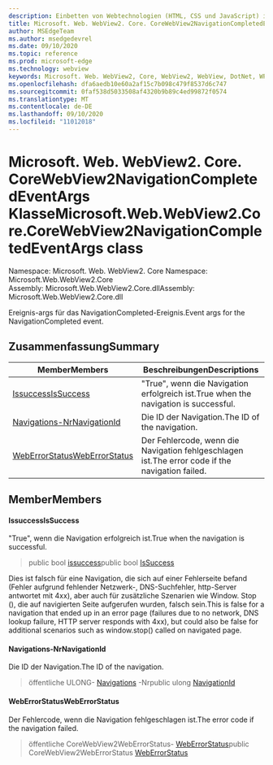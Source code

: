 ```yaml
---
description: Einbetten von Webtechnologien (HTML, CSS und JavaScript) in ihre systemeigenen Anwendungen mit dem Microsoft Edge WebView2-Steuerelement
title: Microsoft. Web. WebView2. Core. CoreWebView2NavigationCompletedEventArgs
author: MSEdgeTeam
ms.author: msedgedevrel
ms.date: 09/10/2020
ms.topic: reference
ms.prod: microsoft-edge
ms.technology: webview
keywords: Microsoft. Web. WebView2, Core, WebView2, WebView, DotNet, WPF, WinForms, APP, Edge, CoreWebView2, CoreWebView2Controller, Browser Control, Edge HTML, Microsoft. Web. WebView2. Core. CoreWebView2NavigationCompletedEventArgs
ms.openlocfilehash: dfa6aedb10e60a2af15c7b098c479f8537d6c747
ms.sourcegitcommit: 0faf538d5033508af4320b9b89c4ed99872f0574
ms.translationtype: MT
ms.contentlocale: de-DE
ms.lasthandoff: 09/10/2020
ms.locfileid: "11012018"
---
```

# <span data-ttu-id="85fb9-104">Microsoft. Web. WebView2. Core. CoreWebView2NavigationCompletedEventArgs Klasse</span><span class="sxs-lookup"><span data-stu-id="85fb9-104">Microsoft.Web.WebView2.Core.CoreWebView2NavigationCompletedEventArgs class</span></span> 

<span data-ttu-id="85fb9-105">Namespace: Microsoft. Web. WebView2. Core </span><span class="sxs-lookup"><span data-stu-id="85fb9-105">Namespace: Microsoft.Web.WebView2.Core</span></span>\
<span data-ttu-id="85fb9-106">Assembly: Microsoft.Web.WebView2.Core.dll</span><span class="sxs-lookup"><span data-stu-id="85fb9-106">Assembly: Microsoft.Web.WebView2.Core.dll</span></span>

<span data-ttu-id="85fb9-107">Ereignis-args für das NavigationCompleted-Ereignis.</span><span class="sxs-lookup"><span data-stu-id="85fb9-107">Event args for the NavigationCompleted event.</span></span>

## <span data-ttu-id="85fb9-108">Zusammenfassung</span><span class="sxs-lookup"><span data-stu-id="85fb9-108">Summary</span></span>

 <span data-ttu-id="85fb9-109">Member</span><span class="sxs-lookup"><span data-stu-id="85fb9-109">Members</span></span>                        | <span data-ttu-id="85fb9-110">Beschreibungen</span><span class="sxs-lookup"><span data-stu-id="85fb9-110">Descriptions</span></span>
--------------------------------|---------------------------------------------
[<span data-ttu-id="85fb9-111">Issuccess</span><span class="sxs-lookup"><span data-stu-id="85fb9-111">IsSuccess</span></span>](#issuccess) | <span data-ttu-id="85fb9-112">"True", wenn die Navigation erfolgreich ist.</span><span class="sxs-lookup"><span data-stu-id="85fb9-112">True when the navigation is successful.</span></span>
[<span data-ttu-id="85fb9-113">Navigations-Nr</span><span class="sxs-lookup"><span data-stu-id="85fb9-113">NavigationId</span></span>](#navigationid) | <span data-ttu-id="85fb9-114">Die ID der Navigation.</span><span class="sxs-lookup"><span data-stu-id="85fb9-114">The ID of the navigation.</span></span>
[<span data-ttu-id="85fb9-115">WebErrorStatus</span><span class="sxs-lookup"><span data-stu-id="85fb9-115">WebErrorStatus</span></span>](#weberrorstatus) | <span data-ttu-id="85fb9-116">Der Fehlercode, wenn die Navigation fehlgeschlagen ist.</span><span class="sxs-lookup"><span data-stu-id="85fb9-116">The error code if the navigation failed.</span></span>

## <span data-ttu-id="85fb9-117">Member</span><span class="sxs-lookup"><span data-stu-id="85fb9-117">Members</span></span>

#### <span data-ttu-id="85fb9-118">Issuccess</span><span class="sxs-lookup"><span data-stu-id="85fb9-118">IsSuccess</span></span> 

<span data-ttu-id="85fb9-119">"True", wenn die Navigation erfolgreich ist.</span><span class="sxs-lookup"><span data-stu-id="85fb9-119">True when the navigation is successful.</span></span>

> <span data-ttu-id="85fb9-120">public bool [issuccess](#issuccess)</span><span class="sxs-lookup"><span data-stu-id="85fb9-120">public bool [IsSuccess](#issuccess)</span></span>

<span data-ttu-id="85fb9-121">Dies ist falsch für eine Navigation, die sich auf einer Fehlerseite befand (Fehler aufgrund fehlender Netzwerk-, DNS-Suchfehler, http-Server antwortet mit 4xx), aber auch für zusätzliche Szenarien wie Window. Stop (), die auf navigierten Seite aufgerufen wurden, falsch sein.</span><span class="sxs-lookup"><span data-stu-id="85fb9-121">This is false for a navigation that ended up in an error page (failures due to no network, DNS lookup failure, HTTP server responds with 4xx), but could also be false for additional scenarios such as window.stop() called on navigated page.</span></span>

#### <span data-ttu-id="85fb9-122">Navigations-Nr</span><span class="sxs-lookup"><span data-stu-id="85fb9-122">NavigationId</span></span> 

<span data-ttu-id="85fb9-123">Die ID der Navigation.</span><span class="sxs-lookup"><span data-stu-id="85fb9-123">The ID of the navigation.</span></span>

> <span data-ttu-id="85fb9-124">öffentliche ULONG- [Navigations](#navigationid) -Nr</span><span class="sxs-lookup"><span data-stu-id="85fb9-124">public ulong [NavigationId](#navigationid)</span></span>

#### <span data-ttu-id="85fb9-125">WebErrorStatus</span><span class="sxs-lookup"><span data-stu-id="85fb9-125">WebErrorStatus</span></span> 

<span data-ttu-id="85fb9-126">Der Fehlercode, wenn die Navigation fehlgeschlagen ist.</span><span class="sxs-lookup"><span data-stu-id="85fb9-126">The error code if the navigation failed.</span></span>

> <span data-ttu-id="85fb9-127">öffentliche CoreWebView2WebErrorStatus- [WebErrorStatus](#weberrorstatus)</span><span class="sxs-lookup"><span data-stu-id="85fb9-127">public CoreWebView2WebErrorStatus [WebErrorStatus](#weberrorstatus)</span></span>


